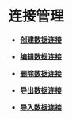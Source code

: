 # 连接管理<a name="dayu_01_0524"></a>

-   **[创建数据连接](创建数据连接-0.md)**  

-   **[编辑数据连接](编辑数据连接.md)**  

-   **[删除数据连接](删除数据连接.md)**  

-   **[导出数据连接](导出数据连接.md)**  

-   **[导入数据连接](导入数据连接.md)**  


